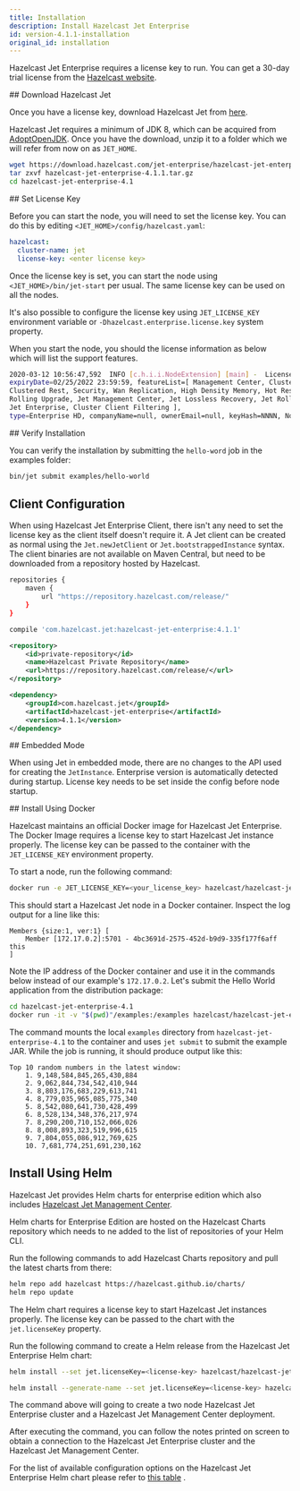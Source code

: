 ```yaml
---
title: Installation
description: Install Hazelcast Jet Enterprise
id: version-4.1.1-installation
original_id: installation
---
```


Hazelcast Jet Enterprise requires a license key to run. You can get a
30-day trial license from the [Hazelcast website](https://hazelcast.com/download).

## Download Hazelcast Jet

Once you have a license key, download Hazelcast Jet from [here](https://download.hazelcast.com/jet-enterprise/hazelcast-jet-enterprise-4.1.1.tar.gz).

Hazelcast Jet requires a minimum of JDK 8, which can be acquired from
[AdoptOpenJDK](https://adoptopenjdk.net/). Once you have the download,
unzip it to a folder which we will refer from now on as `JET_HOME`.

```bash
wget https://download.hazelcast.com/jet-enterprise/hazelcast-jet-enterprise-4.1.1.tar.gz
tar zxvf hazelcast-jet-enterprise-4.1.1.tar.gz
cd hazelcast-jet-enterprise-4.1
```

## Set License Key

Before you can start the node, you will need to set the license key. You
can do this by editing `<JET_HOME>/config/hazelcast.yaml`:

```yaml
hazelcast:
  cluster-name: jet
  license-key: <enter license key>
```

Once the license key is set, you can start the node using
`<JET_HOME>/bin/jet-start` per usual. The same license key can be used
on all the nodes.

It's also possible to configure the license key using `JET_LICENSE_KEY`
environment variable or `-Dhazelcast.enterprise.license.key` system
property.

When you start the node, you should the license information as below which
will list the support features.

```bash
2020-03-12 10:56:47,592  INFO [c.h.i.i.NodeExtension] [main] -  License{allowedNumberOfNodes=8,
expiryDate=02/25/2022 23:59:59, featureList=[ Management Center, Clustered JMX,
Clustered Rest, Security, Wan Replication, High Density Memory, Hot Restart,
Rolling Upgrade, Jet Management Center, Jet Lossless Recovery, Jet Rolling Job Upgrade,
Jet Enterprise, Cluster Client Filtering ],
type=Enterprise HD, companyName=null, ownerEmail=null, keyHash=NNNN, No Version Restriction}
```

## Verify Installation

You can verify the installation by submitting the `hello-word` job in
the examples folder:

```bash
bin/jet submit examples/hello-world
```

## Client Configuration

When using Hazelcast Jet Enterprise Client, there isn't any need to set
the license key as the client itself doesn't require it. A Jet client
can be created as normal using the `Jet.newJetClient` or
`Jet.bootstrappedInstance` syntax. The client binaries are not available
on Maven Central, but need to be downloaded from a repository hosted by
Hazelcast.

<!--DOCUSAURUS_CODE_TABS-->

<!--Gradle-->

```bash
repositories {
    maven {
        url "https://repository.hazelcast.com/release/"
    }
}

compile 'com.hazelcast.jet:hazelcast-jet-enterprise:4.1.1'
```

<!--Maven-->

```xml
<repository>
    <id>private-repository</id>
    <name>Hazelcast Private Repository</name>
    <url>https://repository.hazelcast.com/release/</url>
</repository>

<dependency>
    <groupId>com.hazelcast.jet</groupId>
    <artifactId>hazelcast-jet-enterprise</artifactId>
    <version>4.1.1</version>
</dependency>
```

<!--END_DOCUSAURUS_CODE_TABS-->

## Embedded Mode

When using Jet in embedded mode, there are no changes to the API used
for creating the `JetInstance`. Enterprise version is automatically
detected during startup. License key needs to be set inside the config
before node startup.

## Install Using Docker

Hazelcast maintains an official Docker image for Hazelcast Jet
 Enterprise. The Docker Image requires a license key to start Hazelcast
 Jet instance properly. The license key can be passed to the container
 with the `JET_LICENSE_KEY` environment property.

To start a node, run the following command:

```bash
docker run -e JET_LICENSE_KEY=<your_license_key> hazelcast/hazelcast-jet-enterprise
```

This should start a Hazelcast Jet node in a Docker container. Inspect
the log output for a line like this:

```text
Members {size:1, ver:1} [
    Member [172.17.0.2]:5701 - 4bc3691d-2575-452d-b9d9-335f177f6aff this
]
```

Note the IP address of the Docker container and use it in the commands
below instead of our example's `172.17.0.2`. Let's submit the Hello
World application from the distribution package:

```bash
cd hazelcast-jet-enterprise-4.1
docker run -it -v "$(pwd)"/examples:/examples hazelcast/hazelcast-jet-enterprise jet -a 172.17.0.2 submit /examples/hello-world.jar
```

The command mounts the local `examples` directory from `hazelcast-jet-enterprise-4.1`
to the container and uses `jet submit` to submit the example JAR. While
the job is running, it should produce output like this:

```text
Top 10 random numbers in the latest window:
    1. 9,148,584,845,265,430,884
    2. 9,062,844,734,542,410,944
    3. 8,803,176,683,229,613,741
    4. 8,779,035,965,085,775,340
    5. 8,542,080,641,730,428,499
    6. 8,528,134,348,376,217,974
    7. 8,290,200,710,152,066,026
    8. 8,008,893,323,519,996,615
    9. 7,804,055,086,912,769,625
    10. 7,681,774,251,691,230,162
```

## Install Using Helm

Hazelcast Jet provides Helm charts for enterprise edition which
also includes [Hazelcast Jet Management Center](management-center).

Helm charts for Enterprise Edition are hosted on the Hazelcast Charts
 repository which needs to ne added to the list of repositories of your
 Helm CLI.

Run the following commands to add Hazelcast Charts repository and pull
the latest charts from there:

```bash
helm repo add hazelcast https://hazelcast.github.io/charts/
helm repo update
```

The Helm chart requires a license key to start Hazelcast
 Jet instances properly. The license key can be passed to the chart
 with the `jet.licenseKey` property.

Run the following command to create a Helm release from the Hazelcast
 Jet Enterprise Helm chart:

 <!--DOCUSAURUS_CODE_TABS-->

<!--Helm 2-->

```bash
helm install --set jet.licenseKey=<license-key> hazelcast/hazelcast-jet-enterprise
```

<!--Helm 3-->

```bash
helm install --generate-name --set jet.licenseKey=<license-key> hazelcast/hazelcast-jet-enterprise
```

<!--END_DOCUSAURUS_CODE_TABS-->

The command above will going to create a two node Hazelcast Jet
Enterprise cluster and a Hazelcast Jet Management Center deployment.

After executing the command, you can follow the notes printed on screen
to obtain a connection to the Hazelcast Jet Enterprise cluster and the
Hazelcast Jet Management Center.

For the list of available configuration options on the Hazelcast Jet
Enterprise Helm chart please refer to [this table](https://github.com/hazelcast/charts/tree/master/stable/hazelcast-jet-enterprise#configuration)
.
